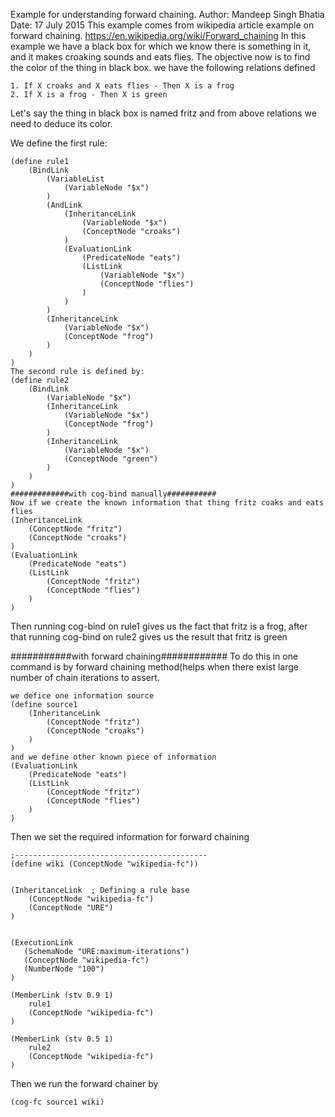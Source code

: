 Example for understanding forward chaining.
Author: Mandeep Singh Bhatia
Date: 17 July 2015
This example comes from wikipedia article example on forward chaining.
https://en.wikipedia.org/wiki/Forward_chaining
In this example we have a black box for which we know there is something in it, and it makes croaking sounds and eats flies.
The objective now is to find the color of the thing in black box.
we have the following relations defined
```
1. If X croaks and X eats flies - Then X is a frog
2. If X is a frog - Then X is green

```
Let's say the thing in black box is named fritz and from above relations we need to deduce its color.

We define the first rule:
```
(define rule1
	(BindLink
		(VariableList
			(VariableNode "$x")
		)
		(AndLink
			(InheritanceLink
				(VariableNode "$x")
				(ConceptNode "croaks")
			)
			(EvaluationLink
				(PredicateNode "eats")
				(ListLink
					(VariableNode "$x")
					(ConceptNode "flies")
				)
			)
		)
		(InheritanceLink
			(VariableNode "$x")
			(ConceptNode "frog")
		)
	)
)
The second rule is defined by:
(define rule2
	(BindLink
		(VariableNode "$x")
		(InheritanceLink
			(VariableNode "$x")
			(ConceptNode "frog")
		)
		(InheritanceLink
			(VariableNode "$x")
			(ConceptNode "green")
		)
	)
)
#############with cog-bind manually###########
Now if we create the known information that thing fritz coaks and eats flies
(InheritanceLink
	(ConceptNode "fritz")
	(ConceptNode "croaks")
)
(EvaluationLink
	(PredicateNode "eats")
	(ListLink
		(ConceptNode "fritz")
		(ConceptNode "flies")
	)
)
```

Then running cog-bind on rule1 gives us the fact that fritz is a frog, after that
running cog-bind on rule2 gives us the result that fritz is green

###########with forward chaining############
To do this in one command is by forward chaining method(helps when there exist large number of chain iterations to assert.

```
we defice one information source
(define source1
	(InheritanceLink
		(ConceptNode "fritz")
		(ConceptNode "croaks")
	)
)
and we define other known piece of information
(EvaluationLink
	(PredicateNode "eats")
	(ListLink
		(ConceptNode "fritz")
		(ConceptNode "flies")
	)
)
```

Then we set the required information for forward chaining

```
;-------------------------------------------
(define wiki (ConceptNode "wikipedia-fc"))


(InheritanceLink  ; Defining a rule base
	(ConceptNode "wikipedia-fc")
	(ConceptNode "URE")
)


(ExecutionLink
   (SchemaNode "URE:maximum-iterations")
   (ConceptNode "wikipedia-fc")
   (NumberNode "100")
)

(MemberLink (stv 0.9 1)
	rule1
	(ConceptNode "wikipedia-fc")
)

(MemberLink (stv 0.5 1)
	rule2
	(ConceptNode "wikipedia-fc")
)
```

Then we run the forward chainer by

```
(cog-fc source1 wiki)
```
